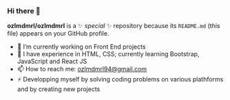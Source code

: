 ### Hi there 👋


**ozlmdmrl/ozlmdmrl** is a ✨ _special_ ✨ repository because its `README.md` (this file) appears on your GitHub profile.

- 🔭 I’m currently working on Front End projects
- 🌱 I have experience in HTML, CSS; currently learning Bootstrap, JavaScript and React JS
- 📫 How to reach me: ozlmdmrl94@gmail.com
- ⚡ Developping myself by solving coding problems on various plathforms and by creating new projects

